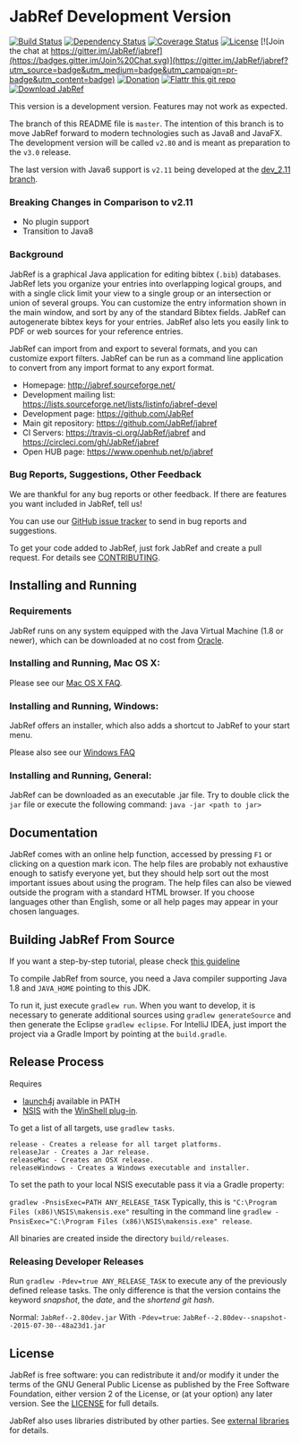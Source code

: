 # JabRef Development Version

[![Build Status](https://circleci.com/gh/JabRef/jabref.svg?style=svg)](https://circleci.com/gh/JabRef/jabref)
[![Dependency Status](https://www.versioneye.com/user/projects/557f2723386664002000009c/badge.svg?style=flat)](https://www.versioneye.com/user/projects/557f2723386664002000009c)
[![Coverage Status](https://coveralls.io/repos/JabRef/jabref/badge.svg)](https://coveralls.io/r/JabRef/jabref)
[![License](https://img.shields.io/badge/license-GPLv2-blue.svg)](http://www.gnu.org/licenses/old-licenses/gpl-2.0.txt)
[![Join the chat at https://gitter.im/JabRef/jabref](https://badges.gitter.im/Join%20Chat.svg)](https://gitter.im/JabRef/jabref?utm_source=badge&utm_medium=badge&utm_campaign=pr-badge&utm_content=badge)
[![Donation](https://img.shields.io/badge/donate-paypal-orange.svg)](https://www.paypal.com/cgi-bin/webscr?item_name=JabRef+Bibliography+Manager&cmd=_donations&lc=US&currency_code=EUR&business=jabrefmail%40gmail.com)
[![Flattr this git repo](http://api.flattr.com/button/flattr-badge-large.png)](https://flattr.com/submit/auto?user_id=koppor&url=https%3A%2F%2Fgithub.com%2FJabRef%2Fjabref&title=JabRef&language=Java&tags=github&category=software)
[![Download JabRef](https://img.shields.io/sourceforge/dw/jabref.svg)](http://sourceforge.net/projects/jabref/files/jabref/)

This version is a development version. Features may not work as expected.

The branch of this README file is `master`.
The intention of this branch is to move JabRef forward to modern technologies such as Java8 and JavaFX.
The development version will be called `v2.80` and is meant as preparation to the `v3.0` release.

The last version with Java6 support is `v2.11` being developed at the [dev_2.11 branch](https://github.com/JabRef/jabref/tree/dev_2.11).

### Breaking Changes in Comparison to v2.11

* No plugin support
* Transition to Java8

### Background

JabRef is a graphical Java application for editing bibtex (`.bib`) databases.
JabRef lets you organize your entries into overlapping logical groups, and with a single click limit your view to a single group or an intersection or union of several groups.
You can customize the entry information shown in the main window, and sort by any of the standard Bibtex fields.
JabRef can autogenerate bibtex keys for your entries.
JabRef also lets you easily link to PDF or web sources for your reference entries.

JabRef can import from and export to several formats, and you can customize export filters.
JabRef can be run as a command line application to convert from any import format to any export format.

* Homepage: http://jabref.sourceforge.net/
* Development mailing list: https://lists.sourceforge.net/lists/listinfo/jabref-devel
* Development page: https://github.com/JabRef
* Main git repository: https://github.com/JabRef/jabref
* CI Servers: https://travis-ci.org/JabRef/jabref and https://circleci.com/gh/JabRef/jabref
* Open HUB page: https://www.openhub.net/p/jabref

### Bug Reports, Suggestions, Other Feedback

We are thankful for any bug reports or other feedback.
If there are features you want included in JabRef, tell us!

You can use our [GitHub issue tracker](https://github.com/JabRef/jabref/issues) to send in bug reports and suggestions.

To get your code added to JabRef, just fork JabRef and create a pull request.
For details see [CONTRIBUTING](CONTRIBUTING.md).


## Installing and Running

### Requirements

JabRef runs on any system equipped with the Java Virtual Machine (1.8 or newer), which can be downloaded at no cost from [Oracle](http://www.oracle.com/technetwork/java/javase/downloads/index.html).

### Installing and Running, Mac OS X:

Please see our [Mac OS X FAQ](http://jabref.sourceforge.net/faq.php#osx).

### Installing and Running, Windows:

JabRef offers an installer, which also adds a shortcut to JabRef to your start menu.

Please also see our [Windows FAQ](http://jabref.sourceforge.net/faq.php#windows)

### Installing and Running, General:

JabRef can be downloaded as an executable .jar file.
Try to double click the `jar` file or execute the following command:
     `java -jar <path to jar>`


## Documentation

JabRef comes with an online help function, accessed by pressing `F1` or
clicking on a question mark icon. The help files are probably not
exhaustive enough to satisfy everyone yet, but they should help sort
out the most important issues about using the program. The help files
can also be viewed outside the program with a standard HTML browser.
If you choose languages other than English, some or all help pages may
appear in your chosen languages.


## Building JabRef From Source

If you want a step-by-step tutorial, please check [this guideline](https://github.com/JabRef/jabref/wiki/Guidelines-for-setting-up-a-local-workspace)

To compile JabRef from source, you need a Java compiler supporting Java 1.8 and `JAVA_HOME` pointing to this JDK.

To run it, just execute `gradlew run`.
When you want to develop, it is necessary to generate additional sources using `gradlew generateSource`
and then generate the Eclipse `gradlew eclipse`.
For IntelliJ IDEA, just import the project via a Gradle Import by pointing at the `build.gradle`.


## Release Process

Requires
 * [launch4j](http://launch4j.sourceforge.net/) available in PATH
 * [NSIS](http://nsis.sourceforge.net) with the [WinShell plug-in](http://nsis.sourceforge.net/WinShell_plug-in).

To get a list of all targets, use `gradlew tasks`.
```
release - Creates a release for all target platforms.
releaseJar - Creates a Jar release.
releaseMac - Creates an OSX release.
releaseWindows - Creates a Windows executable and installer.
```

To set the path to your local NSIS executable pass it via a Gradle property:

`gradlew -PnsisExec=PATH ANY_RELEASE_TASK`
Typically, this is `"C:\Program Files (x86)\NSIS\makensis.exe"` resulting in the command line `gradlew -PnsisExec="C:\Program Files (x86)\NSIS\makensis.exe" release`.

All binaries are created inside the directory `build/releases`.

### Releasing Developer Releases

Run `gradlew -Pdev=true ANY_RELEASE_TASK` to execute any of the previously defined release tasks.
The only difference is that the version contains the keyword *snapshot*, the *date*, and the *shortend git hash*.

Normal: `JabRef--2.80dev.jar`
With `-Pdev=true`: `JabRef--2.80dev--snapshot--2015-07-30--48a23d1.jar`

## License

JabRef is free software: you can redistribute it and/or modify it under the
terms of the GNU General Public License as published by the Free Software
Foundation, either version 2 of the License, or (at your option) any later
version.
See the [LICENSE](LICENSE) for full details.

JabRef also uses libraries distributed by other parties.
See [external libraries](external-libraries.txt) for details.
